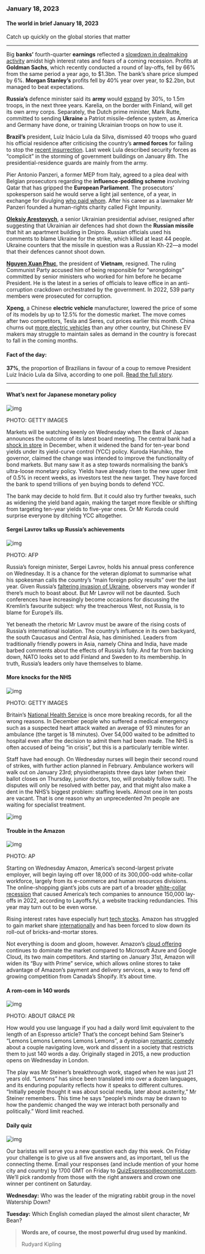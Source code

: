 ### January 18, 2023

#### The world in brief January 18, 2023

Catch up quickly on the global stories that matter

------

Big **banks’** fourth-quarter **earnings** reflected a [slowdown in dealmaking activity](https://www.economist.com/finance-and-economics/2023/01/17/investment-banks-are-struggling-in-a-high-interest-rate-world) amidst high interest rates and fears of a coming recession. Profits at **Goldman Sachs**, which recently conducted a round of lay-offs, fell by 66% from the same period a year ago, to $1.3bn. The bank’s share price slumped by 6%. **Morgan Stanley’s** profits fell by 40% year over year, to $2.2bn, but managed to beat expectations.

**Russia’s** defence minister said its **army** would [expand](https://www.economist.com/briefing/how-deep-does-the-rot-in-the-russian-army-go/21808989) by 30%, to 1.5m troops, in the next three years. Karelia, on the border with Finland, will get its own army corps. Separately, the Dutch prime minister, Mark Rutte, committed to sending **Ukraine** a Patriot missile-defence system, as America and Germany have done, or training Ukrainian troops on how to use it.

**Brazil’s** president, Luiz Inácio Lula da Silva, dismissed 40 troops who guard his official residence after criticising the country’s **armed forces** for failing to stop the [recent insurrection](https://www.economist.com/the-americas/2023/01/12/a-copycat-insurrection-in-brazil-and-its-troubling-aftermath). Last week Lula described security forces as “complicit” in the storming of government buildings on January 8th. The presidential-residence guards are mainly from the army.

Pier Antonio Panzeri, a former MEP from Italy, agreed to a plea deal with Belgian prosecutors regarding the **influence-peddling scheme** involving Qatar that has gripped the **European Parliament**. The prosecutors’ spokesperson said he would serve a light jail sentence, of a year, in exchange for divulging [who paid whom](https://www.economist.com/europe/2022/12/15/a-corruption-scandal-leaves-the-eu-reeling). After his career as a lawmaker Mr Panzeri founded a human-rights charity called Fight Impunity.

[**Oleksiy Arestovych**](https://www.economist.com/europe/2022/04/25/an-interview-with-oleksiy-arestovych-military-adviser-to-ukraines-presidency), a senior Ukrainian presidential adviser, resigned after suggesting that Ukrainian air defences had shot down the **Russian missile** that hit an apartment building in Dnipro. Russian officials used his comments to blame Ukraine for the strike, which killed at least 44 people. Ukraine counters that the missile in question was a Russian Kh-22—a model that their defences cannot shoot down.

[**Nguyen Xuan Phuc**](https://www.economist.com/asia/2021/02/04/the-surprising-choice-to-lead-vietnams-communist-party), the president of **Vietnam**, resigned. The ruling Communist Party accused him of being responsible for “wrongdoings” committed by senior ministers who worked for him before he became President. He is the latest in a series of officials to leave office in an anti-corruption crackdown orchestrated by the government. In 2022, 539 party members were prosecuted for corruption.

**Xpeng**, a Chinese **electric vehicle** manufacturer, lowered the price of some of its models by up to 12.5% for the domestic market. The move comes after two competitors, Tesla and Seres, cut prices earlier this month. China churns out [more electric vehicles](https://www.economist.com/business/2022/10/13/chinese-marques-try-to-make-inroads-into-western-markets) than any other country, but Chinese EV makers may struggle to maintain sales as demand in the country is forecast to fall in the coming months.



#### **Fact of the day:** 

**37%**, the proportion of Brazilians in favour of a coup to remove President Luiz Inácio Lula da Silva, according to one poll. [Read the full story](https://www.economist.com/leaders/2023/01/12/how-brazil-should-deal-with-the-bolsonarista-insurrection).



------



####  What’s next for Japanese monetary policy

![img](https://niceboy.online/insight/public/Espresso/PHOTOS/20230121_dap319.jpg)

PHOTO: GETTY IMAGES

Markets will be watching keenly on Wednesday when the Bank of Japan announces the outcome of its latest board meeting. The central bank had a [shock in store](https://www.economist.com/finance-and-economics/2022/12/20/the-bank-of-japan-shocks-investors) in December, when it widened the band for ten-year bond yields under its yield-curve control (YCC) policy. Kuroda Haruhiko, the governor, claimed the change was intended to improve the functionality of bond markets. But many saw it as a step towards normalising the bank’s ultra-loose monetary policy. Yields have already risen to the new upper limit of 0.5% in recent weeks, as investors test the new target. They have forced the bank to spend trillions of yen buying bonds to defend YCC.

The bank may decide to hold firm. But it could also try further tweaks, such as widening the yield band again, making the target more flexible or shifting from targeting ten-year yields to five-year ones. Or Mr Kuroda could surprise everyone by ditching YCC altogether.



####  Sergei Lavrov talks up Russia’s achievements

![img](https://niceboy.online/insight/public/Espresso/PHOTOS/20230121_dap316.jpg)

PHOTO: AFP

Russia’s foreign minister, Sergei Lavrov, holds his annual press conference on Wednesday. It is a chance for the veteran diplomat to summarise what his spokesman calls the country’s “main foreign policy results” over the last year. Given Russia’s [faltering invasion of Ukraine](https://www.economist.com/europe/2023/01/16/a-russian-town-counts-the-cost-of-vladimir-putins-war), observers may wonder if there’s much to boast about. But Mr Lavrov will not be daunted. Such conferences have increasingly become occasions for discussing the Kremlin’s favourite subject: why the treacherous West, not Russia, is to blame for Europe’s ills.

Yet beneath the rhetoric Mr Lavrov must be aware of the rising costs of Russia’s international isolation. The country’s influence in its own backyard, the south Caucasus and Central Asia, has diminished. Leaders from traditionally friendly powers in Asia, namely China and India, have made barbed comments about the effects of Russia’s folly. And far from backing down, NATO looks set to add Finland and Sweden to its membership. In truth, Russia’s leaders only have themselves to blame.



####  More knocks for the NHS

![img](https://niceboy.online/insight/public/Espresso/PHOTOS/20230121_dap317.jpg)

PHOTO: GETTY IMAGES

Britain’s [National Health Service](https://www.economist.com/finance-and-economics/2023/01/15/why-health-care-services-are-in-chaos-everywhere) is once more breaking records, for all the wrong reasons. In December people who suffered a medical emergency such as a suspected heart attack waited an average of 93 minutes for an ambulance (the target is 18 minutes). Over 54,000 waited to be admitted to hospital even after the decision to admit them had been made. The NHS is often accused of being “in crisis”, but this is a particularly terrible winter.

Staff have had enough. On Wednesday nurses will begin their second round of strikes, with further action planned in February. Ambulance workers will walk out on January 23rd; physiotherapists three days later (when their ballot closes on Thursday, junior doctors, too, will probably follow suit). The disputes will only be resolved with better pay, and that might also make a dent in the NHS’s biggest problem: staffing levels. Almost one in ten posts are vacant. That is one reason why an unprecedented 7m people are waiting for specialist treatment.

![img](https://niceboy.online/insight/public/Espresso/PHOTOS/20230121_DAC400.jpg)



####  Trouble in the Amazon

![img](https://niceboy.online/insight/public/Espresso/PHOTOS/20230121_dap320.jpg)

PHOTO: AP

Starting on Wednesday Amazon, America’s second-largest private employer, will begin laying off over 18,000 of its 300,000-odd white-collar workforce, largely from its e-commerce and human resources divisions. The online-shopping giant’s jobs cuts are part of a broader [white-collar recession](https://www.economist.com/business/2022/12/04/is-a-white-collar-recession-looming) that caused America’s tech companies to announce 150,000 lay-offs in 2022, according to Layoffs.fyi, a website tracking redundancies. This year may turn out to be even worse.

Rising interest rates have especially hurt [tech stocks](https://www.economist.com/business/2022/12/24/how-techs-defiance-of-economic-gravity-came-to-an-abrupt-end). Amazon has struggled to gain market share [internationally](https://www.economist.com/business/2022/06/16/amazon-has-a-rest-of-the-world-problem) and has been forced to slow down its roll-out of bricks-and-mortar stores.

Not everything is doom and gloom, however. Amazon’s [cloud offering](https://www.economist.com/business/2022/08/29/the-cloud-computing-giants-are-vying-to-protect-fat-profits) continues to dominate the market compared to Microsoft Azure and Google Cloud, its two main competitors. And starting on January 31st, Amazon will widen its “Buy with Prime” service, which allows online stores to take advantage of Amazon’s payment and delivery services, a way to fend off growing competition from Canada’s Shopify. It’s about time.



####  A rom-com in 140 words

![img](https://niceboy.online/insight/public/Espresso/PHOTOS/20230121_dap321.jpg)

PHOTO: ABOUT GRACE PR

How would you use language if you had a daily word limit equivalent to the length of an Espresso article? That’s the concept behind Sam Steiner’s “Lemons Lemons Lemons Lemons Lemons”, a dystopian [romantic comedy](https://www.economist.com/culture/2022/02/14/a-new-oral-history-of-the-modern-romantic-comedy) about a couple navigating love, work and dissent in a society that restricts them to just 140 words a day. Originally staged in 2015, a new production opens on Wednesday in London.

The play was Mr Steiner’s breakthrough work, staged when he was just 21 years old. “Lemons” has since been translated into over a dozen languages, and its enduring popularity reflects how it speaks to different cultures. “Initially people thought it was about social media, later about austerity,” Mr Steiner remembers. This time he says “people’s minds may be drawn to how the pandemic changed the way we interact both personally and politically.” Word limit reached.



####  Daily quiz

![img](https://niceboy.online/insight/public/Espresso/PHOTOS/EspressoQuiz_7.jpeg)

Our baristas will serve you a new question each day this week. On Friday your challenge is to give us all five answers and, as important, tell us the connecting theme. Email your responses (and include mention of your home city and country) by 1700 GMT on Friday to [QuizEspresso@economist.com](https://mail.google.com/mail/?view=cm&fs=1&tf=1&to=QuizEspresso@economist.com). We’ll pick randomly from those with the right answers and crown one winner per continent on Saturday.

**Wednesday:** Who was the leader of the migrating rabbit group in the novel Watership Down?

**Tuesday:** Which English comedian played the almost silent character, Mr Bean?



> **Words are, of course, the most powerful drug used by mankind.**
>
> Rudyard Kipling




